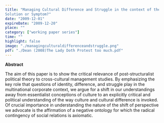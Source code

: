 ```yaml
---
title: "Managing Cultural Difference and Struggle in the context of the Multinational Corporate Workplace:
Solution or Symptom?"
date: "2009-12-01"
expireDate: "2009-12-20"
place: ""
category: ["working paper series"]
time: ""
highlight: false
image: "./managingculturaldifferenceandstruggle.png"
pdf: "./Dean (2008)The Lady Doth Protest too much.pdf"
---
```


**Abstract**

The aim of this paper is to show the critical relevance of post-structuralist political theory to cross-cultural management studies. By emphasizing the key role that questions of identity, difference, and struggle play in the multinational corporate context, we argue for a shift in our understandings away from essentialist conceptions of culture to an explicitly critical and political understanding of the way culture and cultural difference is invoked. Of crucial importance in understanding the nature of the shift of perspective we advocate is the affirmation of a negative ontology for which the radical contingency of social relations is axiomatic.